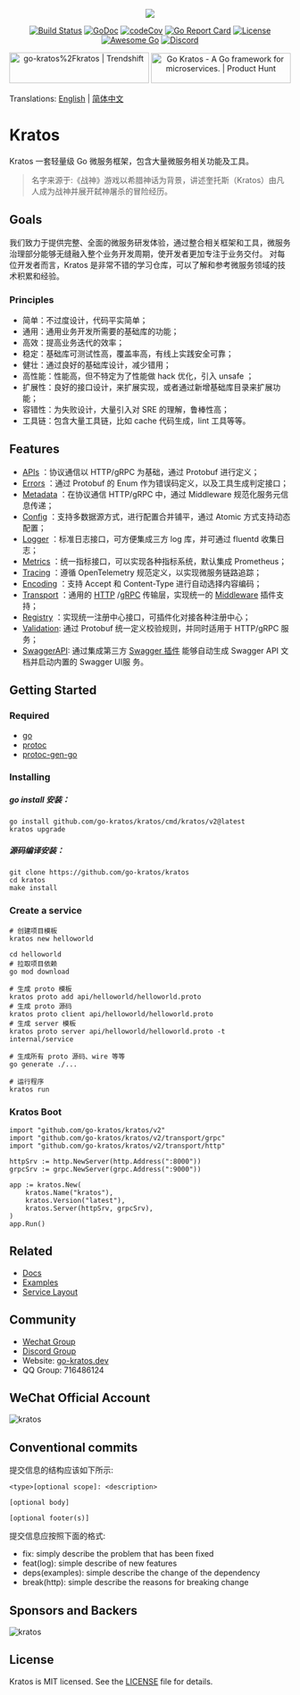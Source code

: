 <p align="center"><a href="https://go-kratos.dev/" target="_blank"><img src="https://github.com/go-kratos/kratos/blob/main/docs/images/kratos-large.png?raw=true"></a></p>

<p align="center">
<a href="https://github.com/go-kratos/kratos/actions"><img src="https://github.com/go-kratos/kratos/workflows/Go/badge.svg" alt="Build Status"></a>
<a href="https://pkg.go.dev/github.com/go-kratos/kratos/v2"><img src="https://pkg.go.dev/badge/github.com/go-kratos/kratos/v2" alt="GoDoc"></a>
<a href="https://codecov.io/gh/go-kratos/kratos"><img src="https://codecov.io/gh/go-kratos/kratos/master/graph/badge.svg" alt="codeCov"></a>
<a href="https://goreportcard.com/report/github.com/go-kratos/kratos"><img src="https://goreportcard.com/badge/github.com/go-kratos/kratos" alt="Go Report Card"></a>
<a href="https://github.com/go-kratos/kratos/blob/main/LICENSE"><img src="https://img.shields.io/github/license/go-kratos/kratos" alt="License"></a>
<a href="https://github.com/avelino/awesome-go"><img src="https://awesome.re/mentioned-badge.svg" alt="Awesome Go"></a>
<a href="https://discord.gg/BWzJsUJ"><img src="https://img.shields.io/discord/766619759214854164?label=chat&logo=discord" alt="Discord"></a>
</p>
<p align="center">
<a href="https://trendshift.io/repositories/3233" target="_blank"><img src="https://trendshift.io/api/badge/repositories/3233" alt="go-kratos%2Fkratos | Trendshift" style="width: 250px; height: 55px;" width="250" height="55"/></a>
<a href="https://www.producthunt.com/posts/go-kratos?utm_source=badge-featured&utm_medium=badge&utm_souce=badge-go-kratos" target="_blank"><img src="https://api.producthunt.com/widgets/embed-image/v1/featured.svg?post_id=306565&theme=light" alt="Go Kratos - A Go framework for microservices. | Product Hunt" style="width: 250px; height: 54px;" width="250" height="54" /></a>
</p>

Translations: [English](README.md) | [简体中文](README_zh.md)

# Kratos

Kratos 一套轻量级 Go 微服务框架，包含大量微服务相关功能及工具。  

> 名字来源于:《战神》游戏以希腊神话为背景，讲述奎托斯（Kratos）由凡人成为战神并展开弑神屠杀的冒险经历。

## Goals

我们致力于提供完整、全面的微服务研发体验，通过整合相关框架和工具，微服务治理部分能够无缝融入整个业务开发周期，使开发者更加专注于业务交付。
对每位开发者而言，Kratos 是非常不错的学习仓库，可以了解和参考微服务领域的技术积累和经验。

### Principles

* 简单：不过度设计，代码平实简单；
* 通用：通用业务开发所需要的基础库的功能；
* 高效：提高业务迭代的效率；
* 稳定：基础库可测试性高，覆盖率高，有线上实践安全可靠；
* 健壮：通过良好的基础库设计，减少错用；
* 高性能：性能高，但不特定为了性能做 hack 优化，引入 unsafe ；
* 扩展性：良好的接口设计，来扩展实现，或者通过新增基础库目录来扩展功能；
* 容错性：为失败设计，大量引入对 SRE 的理解，鲁棒性高；
* 工具链：包含大量工具链，比如 cache 代码生成，lint 工具等等。

## Features

* [APIs](https://go-kratos.dev/docs/component/api) ：协议通信以 HTTP/gRPC 为基础，通过 Protobuf 进行定义；
* [Errors](https://go-kratos.dev/docs/component/errors/) ：通过 Protobuf 的 Enum 作为错误码定义，以及工具生成判定接口；
* [Metadata](https://go-kratos.dev/docs/component/metadata) ：在协议通信 HTTP/gRPC 中，通过 Middleware 规范化服务元信息传递；
* [Config](https://go-kratos.dev/docs/component/config) ：支持多数据源方式，进行配置合并铺平，通过 Atomic 方式支持动态配置；
* [Logger](https://go-kratos.dev/docs/component/log) ：标准日志接口，可方便集成三方 log 库，并可通过 fluentd 收集日志；
* [Metrics](https://go-kratos.dev/docs/component/middleware/metrics) ：统一指标接口，可以实现各种指标系统，默认集成 Prometheus；
* [Tracing](https://go-kratos.dev/docs/component/middleware/tracing) ：遵循 OpenTelemetry 规范定义，以实现微服务链路追踪；
* [Encoding](https://go-kratos.dev/docs/component/encoding) ：支持 Accept 和 Content-Type 进行自动选择内容编码；
* [Transport](https://go-kratos.dev/docs/component/transport/overview) ：通用的 [HTTP](https://go-kratos.dev/docs/component/transport/http) /[gRPC](https://go-kratos.dev/docs/component/transport/grpc) 传输层，实现统一的 [Middleware](https://go-kratos.dev/docs/component/middleware/overview) 插件支持；
* [Registry](https://go-kratos.dev/docs/component/registry) ：实现统一注册中心接口，可插件化对接各种注册中心；
* [Validation](https://go-kratos.dev/docs/component/middleware/validate): 通过 Protobuf 统一定义校验规则，并同时适用于 HTTP/gRPC 服务；
* [SwaggerAPI](https://go-kratos.dev/docs/guide/openapi): 通过集成第三方 [Swagger 插件](https://github.com/go-kratos/swagger-api) 能够自动生成 Swagger API 文档并启动内置的 Swagger UI服 务。

## Getting Started

### Required

- [go](https://golang.org/dl/)
- [protoc](https://github.com/protocolbuffers/protobuf)
- [protoc-gen-go](https://github.com/protocolbuffers/protobuf-go)

### Installing

##### go install 安装：

```
go install github.com/go-kratos/kratos/cmd/kratos/v2@latest
kratos upgrade
```

##### 源码编译安装：

```
git clone https://github.com/go-kratos/kratos
cd kratos
make install
```

### Create a service

```
# 创建项目模板
kratos new helloworld

cd helloworld
# 拉取项目依赖
go mod download

# 生成 proto 模板
kratos proto add api/helloworld/helloworld.proto
# 生成 proto 源码
kratos proto client api/helloworld/helloworld.proto
# 生成 server 模板
kratos proto server api/helloworld/helloworld.proto -t internal/service

# 生成所有 proto 源码、wire 等等
go generate ./...

# 运行程序
kratos run
```

### Kratos Boot

```
import "github.com/go-kratos/kratos/v2"
import "github.com/go-kratos/kratos/v2/transport/grpc"
import "github.com/go-kratos/kratos/v2/transport/http"

httpSrv := http.NewServer(http.Address(":8000"))
grpcSrv := grpc.NewServer(grpc.Address(":9000"))

app := kratos.New(
    kratos.Name("kratos"),
    kratos.Version("latest"),
    kratos.Server(httpSrv, grpcSrv),
)
app.Run()
```

## Related

* [Docs](https://go-kratos.dev/)
* [Examples](https://github.com/go-kratos/examples)
* [Service Layout](https://github.com/go-kratos/kratos-layout)

## Community

* [Wechat Group](https://github.com/go-kratos/kratos/issues/682)
* [Discord Group](https://discord.gg/BWzJsUJ)
* Website:  [go-kratos.dev](https://go-kratos.dev)
* QQ Group: 716486124

## WeChat Official Account

![kratos](docs/images/wechat.png)

## Conventional commits

提交信息的结构应该如下所示:

```text
<type>[optional scope]: <description>

[optional body]

[optional footer(s)]
```

提交信息应按照下面的格式:
- fix: simply describe the problem that has been fixed
- feat(log): simple describe of new features
- deps(examples): simple describe the change of the dependency
- break(http): simple describe the reasons for breaking change

## Sponsors and Backers

![kratos](docs/images/alipay.png)

## License

Kratos is MIT licensed. See the [LICENSE](./LICENSE) file for details.
